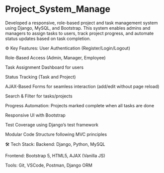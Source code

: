 # Project_System_Manage
Developed a responsive, role-based project and task management system using Django, MySQL, and Bootstrap. This system enables admins and managers to assign tasks to users, track project progress, and automate status updates based on task completion.

⚙️ Key Features:
User Authentication (Register/Login/Logout)

Role-Based Access (Admin, Manager, Employee)

Task Assignment Dashboard for users

Status Tracking (Task and Project)

AJAX-Based Forms for seamless interaction (add/edit without page reload)

Search & Filter for tasks/projects

Progress Automation: Projects marked complete when all tasks are done

Responsive UI with Bootstrap

Test Coverage using Django’s test framework

Modular Code Structure following MVC principles

🛠️ Tech Stack:
Backend: Django, Python, MySQL

Frontend: Bootstrap 5, HTML5, AJAX (Vanilla JS)

Tools: Git, VSCode, Postman, Django ORM

